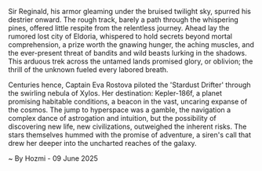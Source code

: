 
Sir Reginald, his armor gleaming under the bruised twilight sky, spurred his destrier onward.  The rough track, barely a path through the whispering pines, offered little respite from the relentless journey.  Ahead lay the rumored lost city of Eldoria, whispered to hold secrets beyond mortal comprehension, a prize worth the gnawing hunger, the aching muscles, and the ever-present threat of bandits and wild beasts lurking in the shadows. This arduous trek across the untamed lands promised glory, or oblivion; the thrill of the unknown fueled every labored breath.

Centuries hence, Captain Eva Rostova piloted the 'Stardust Drifter' through the swirling nebula of Xylos.  Her destination: Kepler-186f, a planet promising habitable conditions, a beacon in the vast, uncaring expanse of the cosmos.  The jump to hyperspace was a gamble, the navigation a complex dance of astrogation and intuition, but the possibility of discovering new life, new civilizations, outweighed the inherent risks.  The stars themselves hummed with the promise of adventure, a siren's call that drew her deeper into the uncharted reaches of the galaxy.

~ By Hozmi - 09 June 2025
